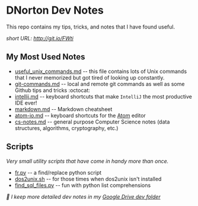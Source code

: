 DNorton Dev Notes
=================

This repo contains my tips, tricks, and notes that I have found useful.

_short URL: <http://git.io/FWti>_

## My Most Used Notes
+ [useful_unix_commands.md](useful_unix_commands.md) -- this file contains lots of Unix commands that I never memorized but got tired of looking up constantly.
+ [git-commands.md](git-commands.md) -- local and remote git commands as well as some Github tips and tricks :octocat:
+ [intellij.md](intellij.md) -- keyboard shortcuts that make `IntelliJ` the most productive IDE ever!
+ [markdown.md](markdown.md) -- Markdown cheatsheet
+ [atom-io.md](atom-io.md) -- keyboard shortcuts for the [Atom](http://atom.io) editor
+ [cs-notes.md](cs-notes.md) -- general purpose Computer Science notes (data structures, algorithms, cryptography, etc.)

## Scripts
_Very small utility scripts that have come in handy more than once._
+ [fr.py](scripts/fr.py) -- a find/replace python script
+ [dos2unix.sh](https://gist.github.com/dnorton/bdac1f49ce1e6da8f41f) -- for those times when dos2unix isn't installed
+ [find_sql_files.py](https://gist.github.com/dnorton/fb0fa9f80b6c9d71639a) -- fun with python list comprehensions


_:notebook: I keep more detailed dev notes in my [Google Drive dev folder](https://drive.google.com/?authuser=0#folders/0B1esl71mo8A9VV9MUzdlb0dvZU0)_


